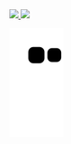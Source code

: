 <div>
<a href="https://github.com/vieirinhasantana">
<img height="180em" src="https://github-readme-stats.vercel.app/api/top-langs/?username=vieirinhasantana&layout=compact&langs_count=7&theme=dracula"/>
<img height="180em" src="https://github-readme-stats.vercel.app/api?username=vieirinhasantana&show_icons=true&theme=dracula&include_all_commits=true&count_private=true"/>
</div>

![Snake animation](https://github.com/vieirinhasantana/vieirinhasantana/blob/output/github-contribution-grid-snake.svg)
